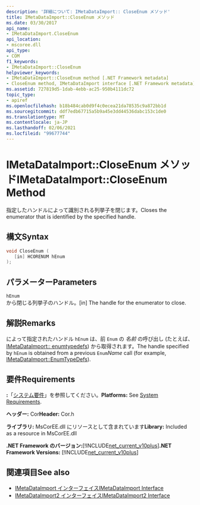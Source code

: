 ```yaml
---
description: '詳細について: IMetaDataImport:: CloseEnum メソッド'
title: IMetaDataImport::CloseEnum メソッド
ms.date: 03/30/2017
api_name:
- IMetaDataImport.CloseEnum
api_location:
- mscoree.dll
api_type:
- COM
f1_keywords:
- IMetaDataImport::CloseEnum
helpviewer_keywords:
- IMetaDataImport::CloseEnum method [.NET Framework metadata]
- CloseEnum method, IMetaDataImport interface [.NET Framework metadata]
ms.assetid: 727819d5-1dab-4ebb-ac25-950b4111dc72
topic_type:
- apiref
ms.openlocfilehash: b18b484cab0d9f4c0ecea21da78535c9a872bb1d
ms.sourcegitcommit: ddf7edb67715a5b9a45e3dd44536dabc153c1de0
ms.translationtype: MT
ms.contentlocale: ja-JP
ms.lasthandoff: 02/06/2021
ms.locfileid: "99677744"
---
```

# <a name="imetadataimportcloseenum-method"></a><span data-ttu-id="df1d8-103">IMetaDataImport::CloseEnum メソッド</span><span class="sxs-lookup"><span data-stu-id="df1d8-103">IMetaDataImport::CloseEnum Method</span></span>

<span data-ttu-id="df1d8-104">指定したハンドルによって識別される列挙子を閉じます。</span><span class="sxs-lookup"><span data-stu-id="df1d8-104">Closes the enumerator that is identified by the specified handle.</span></span>  
  
## <a name="syntax"></a><span data-ttu-id="df1d8-105">構文</span><span class="sxs-lookup"><span data-stu-id="df1d8-105">Syntax</span></span>  
  
```cpp  
void CloseEnum (  
   [in] HCORENUM hEnum  
);  
```  
  
## <a name="parameters"></a><span data-ttu-id="df1d8-106">パラメーター</span><span class="sxs-lookup"><span data-stu-id="df1d8-106">Parameters</span></span>  

 `hEnum`  
 <span data-ttu-id="df1d8-107">から閉じる列挙子のハンドル。</span><span class="sxs-lookup"><span data-stu-id="df1d8-107">[in] The handle for the enumerator to close.</span></span>  
  
## <a name="remarks"></a><span data-ttu-id="df1d8-108">解説</span><span class="sxs-lookup"><span data-stu-id="df1d8-108">Remarks</span></span>  

 <span data-ttu-id="df1d8-109">によって指定されたハンドル `hEnum` は、前 `Enum` の *名前* の呼び出し (たとえば、 [IMetaDataImport:: enumtypedefs](imetadataimport-enumtypedefs-method.md)) から取得されます。</span><span class="sxs-lookup"><span data-stu-id="df1d8-109">The handle specified by `hEnum` is obtained from a previous `Enum`*Name* call (for example, [IMetaDataImport::EnumTypeDefs](imetadataimport-enumtypedefs-method.md)).</span></span>  
  
## <a name="requirements"></a><span data-ttu-id="df1d8-110">要件</span><span class="sxs-lookup"><span data-stu-id="df1d8-110">Requirements</span></span>  

 <span data-ttu-id="df1d8-111">**:**「[システム要件](../../get-started/system-requirements.md)」を参照してください。</span><span class="sxs-lookup"><span data-stu-id="df1d8-111">**Platforms:** See [System Requirements](../../get-started/system-requirements.md).</span></span>  
  
 <span data-ttu-id="df1d8-112">**ヘッダー:** Cor</span><span class="sxs-lookup"><span data-stu-id="df1d8-112">**Header:** Cor.h</span></span>  
  
 <span data-ttu-id="df1d8-113">**ライブラリ:** MsCorEE.dll にリソースとして含まれています</span><span class="sxs-lookup"><span data-stu-id="df1d8-113">**Library:** Included as a resource in MsCorEE.dll</span></span>  
  
 <span data-ttu-id="df1d8-114">**.NET Framework のバージョン:**[!INCLUDE[net_current_v10plus](../../../../includes/net-current-v10plus-md.md)]</span><span class="sxs-lookup"><span data-stu-id="df1d8-114">**.NET Framework Versions:** [!INCLUDE[net_current_v10plus](../../../../includes/net-current-v10plus-md.md)]</span></span>  
  
## <a name="see-also"></a><span data-ttu-id="df1d8-115">関連項目</span><span class="sxs-lookup"><span data-stu-id="df1d8-115">See also</span></span>

- [<span data-ttu-id="df1d8-116">IMetaDataImport インターフェイス</span><span class="sxs-lookup"><span data-stu-id="df1d8-116">IMetaDataImport Interface</span></span>](imetadataimport-interface.md)
- [<span data-ttu-id="df1d8-117">IMetaDataImport2 インターフェイス</span><span class="sxs-lookup"><span data-stu-id="df1d8-117">IMetaDataImport2 Interface</span></span>](imetadataimport2-interface.md)

